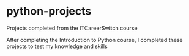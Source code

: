 # python-projects
Projects completed from the ITCareerSwitch course

After completing the Introduction to Python course, I completed these projects to test my knowledge and skills
